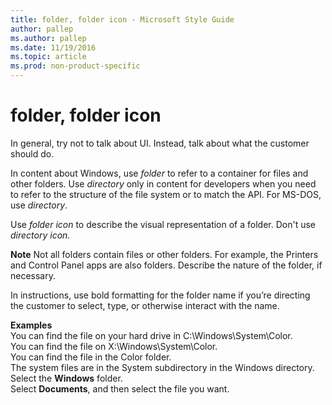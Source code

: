 ```yaml
---
title: folder, folder icon - Microsoft Style Guide
author: pallep
ms.author: pallep
ms.date: 11/19/2016
ms.topic: article
ms.prod: non-product-specific
---
```


# folder, folder icon

In general, try not to talk about UI. Instead, talk about what the customer should do. 

In content about Windows, use *folder* to refer to a container for files and other folders. Use *directory* only in content for developers when you need to refer to the structure of the file system or to match the API. For MS-DOS, use *directory*. 

Use *folder icon* to describe the visual representation of a folder. Don't use *directory icon.*

**Note** Not
all folders contain files or other folders. For example, the
Printers and Control Panel apps are also folders. Describe the
nature of the folder, if necessary.

In instructions, use bold formatting for the folder name if you’re directing the customer to select, type, or otherwise interact with the name.

**Examples**<br />You can find the file on your hard drive in C:\\Windows\\System\\Color. <br />You can find the file on X:\\Windows\\System\\Color. <br />You can find the file in the Color folder. <br />The system files are in the System subdirectory in the Windows directory. <br />Select the **Windows** folder.<br />Select **Documents**, and then select the file you want.
